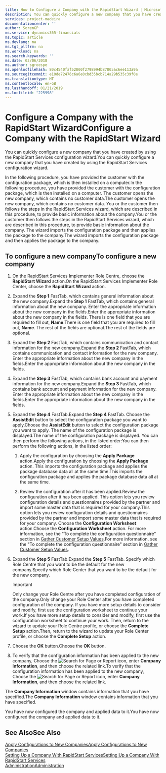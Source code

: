 ```yaml
---
title: How to Configure a Company with the RapidStart Wizard | Microsoft Docs
description: You can quickly configure a new company that you have created by using the RapidStart Services configuration wizard.
services: project-madeira
documentationcenter: ''
author: SorenGP
ms.service: dynamics365-financials
ms.topic: article
ms.devlang: na
ms.tgt_pltfrm: na
ms.workload: na
ms.search.keywords: ''
ms.date: 03/06/2018
ms.author: sgroespe
ms.openlocfilehash: 80c4540faf52800f2798994b87805ac6ee113a9a
ms.sourcegitcommit: e10de72476c6a6e0cbd35bcb714a29b535c39f0e
ms.translationtype: HT
ms.contentlocale: en-GB
ms.lasthandoff: 01/21/2019
ms.locfileid: "225998"
---
```

# <a name="configure-a-company-with-the-rapidstart-wizard"></a><span data-ttu-id="5ffcb-103">Configure a Company with the RapidStart Wizard</span><span class="sxs-lookup"><span data-stu-id="5ffcb-103">Configure a Company with the RapidStart Wizard</span></span>
<span data-ttu-id="5ffcb-104">You can quickly configure a new company that you have created by using the RapidStart Services configuration wizard.</span><span class="sxs-lookup"><span data-stu-id="5ffcb-104">You can quickly configure a new company that you have created by using the RapidStart Services configuration wizard.</span></span>

<span data-ttu-id="5ffcb-105">In the following procedure, you have provided the customer with the configuration package, which is then installed on a computer.</span><span class="sxs-lookup"><span data-stu-id="5ffcb-105">In the following procedure, you have provided the customer with the configuration package, which is then installed on a computer.</span></span> <span data-ttu-id="5ffcb-106">The customer opens the new company, which contains no customer data.</span><span class="sxs-lookup"><span data-stu-id="5ffcb-106">The customer opens the new company, which contains no customer data.</span></span> <span data-ttu-id="5ffcb-107">You or the customer then follows the steps in the RapidStart Services wizard, which are described in this procedure, to provide basic information about the company.</span><span class="sxs-lookup"><span data-stu-id="5ffcb-107">You or the customer then follows the steps in the RapidStart Services wizard, which are described in this procedure, to provide basic information about the company.</span></span> <span data-ttu-id="5ffcb-108">The wizard imports the configuration package and then applies the package to the company.</span><span class="sxs-lookup"><span data-stu-id="5ffcb-108">The wizard imports the configuration package and then applies the package to the company.</span></span>  

## <a name="to-configure-a-new-company"></a><span data-ttu-id="5ffcb-109">To configure a new company</span><span class="sxs-lookup"><span data-stu-id="5ffcb-109">To configure a new company</span></span>  
1. <span data-ttu-id="5ffcb-110">On the RapidStart Services Implementer Role Centre, choose the **RapidStart Wizard** action.</span><span class="sxs-lookup"><span data-stu-id="5ffcb-110">On the RapidStart Services Implementer Role Center, choose the **RapidStart Wizard** action.</span></span>  
2. <span data-ttu-id="5ffcb-111">Expand the **Step 1** FastTab, which contains general information about the new company.</span><span class="sxs-lookup"><span data-stu-id="5ffcb-111">Expand the **Step 1** FastTab, which contains general information about the new company.</span></span> <span data-ttu-id="5ffcb-112">Enter the appropriate information about the new company in the fields.</span><span class="sxs-lookup"><span data-stu-id="5ffcb-112">Enter the appropriate information about the new company in the fields.</span></span> <span data-ttu-id="5ffcb-113">There is one field that you are required to fill out, **Name**.</span><span class="sxs-lookup"><span data-stu-id="5ffcb-113">There is one field that you are required to fill out, **Name**.</span></span> <span data-ttu-id="5ffcb-114">The rest of the fields are optional.</span><span class="sxs-lookup"><span data-stu-id="5ffcb-114">The rest of the fields are optional.</span></span>  
3. <span data-ttu-id="5ffcb-115">Expand the **Step 2** FastTab, which contains communication and contact information for the new company.</span><span class="sxs-lookup"><span data-stu-id="5ffcb-115">Expand the **Step 2** FastTab, which contains communication and contact information for the new company.</span></span> <span data-ttu-id="5ffcb-116">Enter the appropriate information about the new company in the fields.</span><span class="sxs-lookup"><span data-stu-id="5ffcb-116">Enter the appropriate information about the new company in the fields.</span></span>
4. <span data-ttu-id="5ffcb-117">Expand the **Step 3** FastTab, which contains bank account and payment information for the new company.</span><span class="sxs-lookup"><span data-stu-id="5ffcb-117">Expand the **Step 3** FastTab, which contains bank account and payment information for the new company.</span></span> <span data-ttu-id="5ffcb-118">Enter the appropriate information about the new company in the fields.</span><span class="sxs-lookup"><span data-stu-id="5ffcb-118">Enter the appropriate information about the new company in the fields.</span></span>  
5. <span data-ttu-id="5ffcb-119">Expand the **Step 4** FastTab.</span><span class="sxs-lookup"><span data-stu-id="5ffcb-119">Expand the **Step 4** FastTab.</span></span> <span data-ttu-id="5ffcb-120">Choose the **AssistEdit** button to select the configuration package you want to apply.</span><span class="sxs-lookup"><span data-stu-id="5ffcb-120">Choose the **AssistEdit** button to select the configuration package you want to apply.</span></span> <span data-ttu-id="5ffcb-121">The name of the configuration package is displayed.</span><span class="sxs-lookup"><span data-stu-id="5ffcb-121">The name of the configuration package is displayed.</span></span> <span data-ttu-id="5ffcb-122">You can then perform the following actions, in the listed order:</span><span class="sxs-lookup"><span data-stu-id="5ffcb-122">You can then perform the following actions, in the listed order:</span></span>  

    1. <span data-ttu-id="5ffcb-123">Apply the configuration by choosing the **Apply Package** action.</span><span class="sxs-lookup"><span data-stu-id="5ffcb-123">Apply the configuration by choosing the **Apply Package** action.</span></span> <span data-ttu-id="5ffcb-124">This imports the configuration package and applies the package database data all at the same time.</span><span class="sxs-lookup"><span data-stu-id="5ffcb-124">This imports the configuration package and applies the package database data all at the same time.</span></span>  

    2. <span data-ttu-id="5ffcb-125">Review the configuration after it has been applied.</span><span class="sxs-lookup"><span data-stu-id="5ffcb-125">Review the configuration after it has been applied.</span></span> <span data-ttu-id="5ffcb-126">This option lets you review configuration details and questionnaires provided by the partner and import some master data that is required for your company.</span><span class="sxs-lookup"><span data-stu-id="5ffcb-126">This option lets you review configuration details and questionnaires provided by the partner and import some master data that is required for your company.</span></span> <span data-ttu-id="5ffcb-127">Choose the **Configuration Worksheet** action.</span><span class="sxs-lookup"><span data-stu-id="5ffcb-127">Choose the **Configuration Worksheet** action.</span></span> <span data-ttu-id="5ffcb-128">For more information, see the "To complete the configuration questionnaire" section in [Gather Customer Setup Values](admin-gather-customer-setup-values.md).</span><span class="sxs-lookup"><span data-stu-id="5ffcb-128">For more information, see the "To complete the configuration questionnaire" section in [Gather Customer Setup Values](admin-gather-customer-setup-values.md).</span></span>  

6. <span data-ttu-id="5ffcb-129">Expand the **Step 5** FastTab.</span><span class="sxs-lookup"><span data-stu-id="5ffcb-129">Expand the **Step 5** FastTab.</span></span> <span data-ttu-id="5ffcb-130">Specify which Role Centre that you want to be the default for the new company.</span><span class="sxs-lookup"><span data-stu-id="5ffcb-130">Specify which Role Center that you want to be the default for the new company.</span></span>  

    > [!IMPORTANT]  
    >  <span data-ttu-id="5ffcb-131">Only change your Role Centre after you have completed configuration of the company.</span><span class="sxs-lookup"><span data-stu-id="5ffcb-131">Only change your Role Center after you have completed configuration of the company.</span></span> <span data-ttu-id="5ffcb-132">If you have more setup details to consider and modify, first use the configuration worksheet to continue your work.</span><span class="sxs-lookup"><span data-stu-id="5ffcb-132">If you have more setup details to consider and modify, first use the configuration worksheet to continue your work.</span></span> <span data-ttu-id="5ffcb-133">Then, return to the wizard to update your Role Centre profile, or choose the **Complete Setup** action.</span><span class="sxs-lookup"><span data-stu-id="5ffcb-133">Then, return to the wizard to update your Role Center profile, or choose the **Complete Setup** action.</span></span>

7. <span data-ttu-id="5ffcb-134">Choose the **OK** button.</span><span class="sxs-lookup"><span data-stu-id="5ffcb-134">Choose the **OK** button.</span></span>  
8. <span data-ttu-id="5ffcb-135">To verify that the configuration information has been applied to the new company, Choose the ![Search for Page or Report](media/ui-search/search_small.png "Search for Page or Report icon") icon, enter **Company Information**, and then choose the related link.</span><span class="sxs-lookup"><span data-stu-id="5ffcb-135">To verify that the configuration information has been applied to the new company, Choose the ![Search for Page or Report](media/ui-search/search_small.png "Search for Page or Report icon") icon, enter **Company Information**, and then choose the related link.</span></span>

<span data-ttu-id="5ffcb-136">The **Company Information** window contains information that you have specified.</span><span class="sxs-lookup"><span data-stu-id="5ffcb-136">The **Company Information** window contains information that you have specified.</span></span>   

<span data-ttu-id="5ffcb-137">You have now configured the company and applied data to it.</span><span class="sxs-lookup"><span data-stu-id="5ffcb-137">You have now configured the company and applied data to it.</span></span>  

## <a name="see-also"></a><span data-ttu-id="5ffcb-138">See Also</span><span class="sxs-lookup"><span data-stu-id="5ffcb-138">See Also</span></span>  
[<span data-ttu-id="5ffcb-139">Apply Configurations to New Companies</span><span class="sxs-lookup"><span data-stu-id="5ffcb-139">Apply Configurations to New Companies</span></span>](admin-apply-configuration-to-new-companies.md)  
[<span data-ttu-id="5ffcb-140">Setting Up a Company With RapidStart Services</span><span class="sxs-lookup"><span data-stu-id="5ffcb-140">Setting Up a Company With RapidStart Services</span></span>](admin-set-up-a-company-with-rapidstart.md)  
[<span data-ttu-id="5ffcb-141">Administration</span><span class="sxs-lookup"><span data-stu-id="5ffcb-141">Administration</span></span>](admin-setup-and-administration.md)
